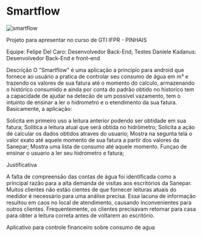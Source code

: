 
# Smartflow

![smartflow](https://github.com/FdcDelCaro/saneparprojeto/assets/121201811/1242d3ab-c3f4-46ff-8ffc-4ff1a787e171)

Projeto para apresentar no curso de GTI IFPR - PINHAIS




Equipe:
Felipe Del Caro: Desenvolvedor Back-End, Testes
Daniele Kadanus: Desenvolvedor Back-End e front-end


Descrição
O "Smartflow" é uma aplicação a principio para android que fornece ao usuário a pratica de controlar seu consumo de água em m³ e trazendo os valores de sua fatura até o momento do calculo, armazenando o histórico consumido e ainda por conta do padrão obtido no historico tem a capacidade de ajudar na detecão de um possivel vazamento, tem o intuinto de ensinar a ler o hidrometro e o etendimento da sua fatura.
Basicamente, a aplicação:

Solicita em primeiro uso a leitura anterior podendo ser obtidade em sua fatura;
Solitica a leitura atual que será obtida no hidrômetro;
Solicita a ação de calcular os dados obtidos atraves do usuario;
Mostra na segunta tela o valor exato até aquele momento de sua fatura a partir dos valores da Sanepar;
Mostra uma lista de consumo até aquele momento.
Funçao de ensinar o usuario a ler seu hidrometro e fatura;

Justificativa

A falta de compreensão das contas de água foi identificada como a principal razão para a alta demanda de visitas aos escritórios da Sanepar.
Muitos clientes não estão cientes de que fornecer leituras atuais do medidor é necessário para uma análise precisa.
Essa lacuna de informação resultou em caos no local de atendimento, causando inconvenientes para outros clientes.
Frequentemente, os clientes precisavam retornar para casa para obter a leitura correta antes de voltarem ao escritório.



Aplicativo para controle financeiro sobre consumo de agua
